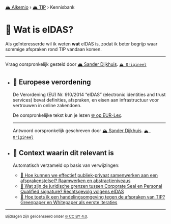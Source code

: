 [🏔️ Alkemio](https://welcome.alkem.io/) › [🏔️ TIP](https://alkem.io/tip/dashboard) › Kennisbank
# 📄 Wat is eIDAS?
Als geïnteresserde wil ik weten __wat__ eIDAS is, zodat ik beter begrijp waar sommige afspraken rond TIP vandaan komen.
***
 Vraag oorspronkelijk gesteld door [🏔️ Sander Dijkhuis](https://alkem.io/user/sander-dijkhuis-3912). [`🏔️ Origineel`](https://alkem.io/tip/collaboration/watiseidas-4062)

- ## <a id="europeseverordening-4270"></a> 📌 Europese verordening
  De Verordening (EU) Nr. 910/2014 “eIDAS” (electronic identities and trust services) bevat definities, afspraken, en eisen aan infrastructuur voor vertrouwen in online zakendoen.
  
  De oorspronkelijke tekst kun je lezen [🌐 op EUR-Lex](https://eur-lex.europa.eu/legal-content/EN/TXT/?uri=uriserv%3AOJ.L_.2014.257.01.0073.01.ENG). 

  ***
  Antwoord oorspronkelijk geschreven door [🏔️ Sander Dijkhuis](https://alkem.io/tip/collaboration/watiseidas-4062/posts/europeseverordening-4270). [`🏔️ Origineel`](https://alkem.io/tip/collaboration/watiseidas-4062/posts/europeseverordening-4270)

- ## 📌 Context waarin dit relevant is
  Automatisch verzameld op basis van verwijzingen:
  - [📌 Hoe kunnen we effectief publiek-privaat samenwerken aan een afsprakenstelsel? Raamwerken en abstractieniveaus](hoekunnenweeffect-1138.md#raamwerkenenabstra-6127)
  - [📌 Wat zijn de juridische grenzen tussen Corporate Seal en Personal Qualified signature? Rechtsgevolg volgens eIDAS](juridischegrenzent-2374.md#rechtsgevolgvolgens-1804)
  - [📌 Hoe toets ik een handelingsomgeving tegen de afspraken van TIP? Greenpaper en Whitepaper als eerste iteraties](hoetoetsikeenhan-831.md#greenpaperenwhitep-3814)
* * *
<small>Bijdragen zijn gelicenseerd onder [🌐 CC BY 4.0](https://creativecommons.org/licenses/by/4.0/deed.nl).</small>
